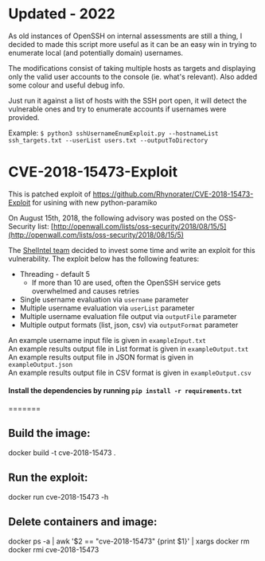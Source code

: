 # Updated - 2022

As old instances of OpenSSH on internal assessments are still a thing, I decided to made this script more useful as it can be an easy win in trying to enumerate local (and potentially domain) usernames.

The modifications consist of taking multiple hosts as targets and displaying only the valid user accounts to the console (ie. what's relevant). Also added some colour and useful debug info.

Just run it against a list of hosts with the SSH port open, it will detect the vulnerable ones and try to enumerate accounts if usernames were provided.

Example:
```$ python3 sshUsernameEnumExploit.py --hostnameList ssh_targets.txt --userList users.txt --outputToDirectory```

# CVE-2018-15473-Exploit
This is patched exploit of https://github.com/Rhynorater/CVE-2018-15473-Exploit for usining with new python-paramiko

On August 15th, 2018, the following advisory was posted on the OSS-Security list: [http://openwall.com/lists/oss-security/2018/08/15/5](http://openwall.com/lists/oss-security/2018/08/15/5)

The [ShelIntel team](https://www.shellntel.com/) decided to invest some time and write an exploit for this vulnerability. The exploit below has the following features:
* Threading - default 5
  * If more than 10 are used, often the OpenSSH service gets overwhelmed and causes retries
* Single username evaluation via `username` parameter
* Multiple username evaluation via `userList` parameter
* Multiple username evaluation file output via `outputFile` parameter
* Multiple output formats (list, json, csv) via `outputFormat` parameter

An example username input file is given in `exampleInput.txt`  
An example results output file in List format is given in `exampleOutput.txt`  
An example results output file in JSON format is given in `exampleOutput.json`  
An example results output file in CSV format is given in `exampleOutput.csv`  

#### Install the dependencies by running `pip install -r requirements.txt`
=======
## Build the image:
docker build -t cve-2018-15473 .

## Run the exploit:
docker run cve-2018-15473 -h

## Delete containers and image:
docker ps -a | awk '$2 == "cve-2018-15473" {print $1}' | xargs docker rm
docker rmi cve-2018-15473
